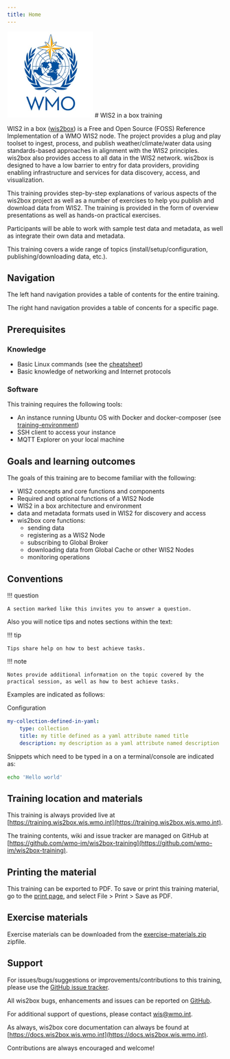 ```yaml
---
title: Home
---
```


<img alt="WMO logo" src="assets/img/wmo-logo.png" width="200">
# WIS2 in a box training

WIS2 in a box ([wis2box](https://docs.wis2box.wis.wmo.int)) is a Free and Open Source (FOSS) Reference Implementation of a WMO WIS2 node. The project provides a plug and play toolset to ingest, process, and publish weather/climate/water data using standards-based approaches in alignment with the WIS2 principles. wis2box also provides access to all data in the WIS2 network. wis2box is designed to have a low barrier to entry for data providers, providing enabling infrastructure and services for data discovery, access, and visualization.

This training provides step-by-step explanations of various aspects of the wis2box project as well as a number of exercises
to help you publish and download data from WIS2.  The training is provided in the form of overview presentations as well as
hands-on practical exercises.

Participants will be able to work with sample test data and metadata, as well as integrate their own data and metadata.

This training covers a wide range of topics (install/setup/configuration, publishing/downloading data, etc.).

## Navigation

The left hand navigation provides a table of contents for the entire training.

The right hand navigation provides a table of concents for a specific page.

## Prerequisites

### Knowledge

- Basic Linux commands (see the [cheatsheet](cheatsheets/linux.md))
- Basic knowledge of networking and Internet protocols

### Software

This training requires the following tools:

- An instance running Ubuntu OS with Docker and docker-composer (see [training-environment](https://wmoomm-my.sharepoint.com/:p:/g/personal/tproescholdt_wmo_int/EQoxn5WS7kBAoe5iNyfeteABAjw67YZBvEWM92NlWUu5wQ?e=gtgm13))
- SSH client to access your instance
- MQTT Explorer on your local machine

## Goals and learning outcomes

The goals of this training are to become familiar with the following:

- WIS2 concepts and core functions and components
- Required and optional functions of a WIS2 Node
- WIS2 in a box architecture and environment
- data and metadata formats used in WIS2 for discovery and access
- wis2box core functions:
    - sending data
    - registering as a WIS2 Node
    - subscribing to Global Broker
    - downloading data from Global Cache or other WIS2 Nodes
    - monitoring operations

## Conventions

!!! question

    A section marked like this invites you to answer a question.

Also you will notice tips and notes sections within the text:

!!! tip

    Tips share help on how to best achieve tasks.

!!! note

    Notes provide additional information on the topic covered by the practical session, as well as how to best achieve tasks.

Examples are indicated as follows:

Configuration
``` {.yaml linenums="1"}
my-collection-defined-in-yaml:
    type: collection
    title: my title defined as a yaml attribute named title
    description: my description as a yaml attribute named description
```

Snippets which need to be typed in a on a terminal/console are indicated as:

```bash
echo 'Hello world'
```

## Training location and materials

This training is always provided live at [https://training.wis2box.wis.wmo.int](https://training.wis2box.wis.wmo.int).

The training contents, wiki and issue tracker are managed on GitHub at [https://github.com/wmo-im/wis2box-training](https://github.com/wmo-im/wis2box-training).

## Printing the material

This training can be exported to PDF.  To save or print this training material, go to the [print page](print_page), and select
File > Print > Save as PDF.

## Exercise materials

Exercise materials can be downloaded from the [exercise-materials.zip](https://wmo-im.github.io/wis2box-training/exercise-materials.zip) zipfile.


## Support

For issues/bugs/suggestions or improvements/contributions to this training, please use the [GitHub issue tracker](https://github.com/wmo-im/wis2box-training/issues).

All wis2box bugs, enhancements and issues can be reported on [GitHub](https://github.com/wmo-im/wis2box/issues).

For additional support of questions, please contact wis@wmo.int.

As always, wis2box core documentation can always be found at [https://docs.wis2box.wis.wmo.int](https://docs.wis2box.wis.wmo.int).

Contributions are always encouraged and welcome!
